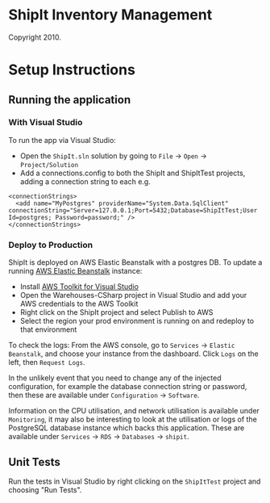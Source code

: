 ShipIt Inventory Management
===========================

Copyright 2010.

# Setup Instructions

## Running the application

### With Visual Studio

To run the app via Visual Studio:

* Open the `ShipIt.sln` solution by going to `File` -> `Open` -> `Project/Solution`
* Add a connections.config to both the ShipIt and ShipItTest projects, adding a connection string to each e.g.

```
<connectionStrings>
  <add name="MyPostgres" providerName="System.Data.SqlClient" connectionString="Server=127.0.0.1;Port=5432;Database=ShipItTest;User Id=postgres; Password=password;" />
</connectionStrings>
```

### Deploy to Production

ShipIt is deployed on AWS Elastic Beanstalk with a postgres DB.
To update a running [AWS Elastic Beanstalk](https://aws.amazon.com/elasticbeanstalk/) instance:

* Install [AWS Toolkit for Visual Studio](https://aws.amazon.com/visualstudio/)
* Open the Warehouses-CSharp project in Visual Studio and add your AWS credentials to the AWS Toolkit
* Right click on the ShipIt project and select Publish to AWS
* Select the region your prod environment is running on and redeploy to that environment

To check the logs:  From the AWS console, go to `Services` -> `Elastic Beanstalk`, and
choose your instance from the dashboard.   Click `Logs` on the left, then `Request Logs`.

In the unlikely event that you need to change any of the injected configuration, for
example the database connection string or password, then these are available under
`Configuration` -> `Software`.

Information on the CPU utilisation, and network utilisation is available under `Monitoring`,
it may also be interesting to look at the utilisation or logs of the PostgreSQL database instance
which backs this application.  These are available under `Services` -> `RDS` -> `Databases`
-> `shipit`.

## Unit Tests

Run the tests in Visual Studio by right clicking on the `ShipItTest` project and
choosing "Run Tests".
